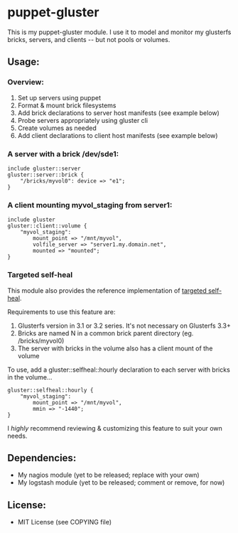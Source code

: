# puppet-gluster

This is my puppet-gluster module.  I use it to model and monitor my glusterfs 
bricks, servers, and clients -- but not pools or volumes.

## Usage:

### Overview:

1. Set up servers using puppet
1. Format & mount brick filesystems
1. Add brick declarations to server host manifests (see example below)
1. Probe servers appropriately using gluster cli
1. Create volumes as needed
1. Add client declarations to client host manifests (see example below)

### A server with a brick /dev/sde1:

    include gluster::server
    gluster::server::brick {
        "/bricks/myvol0": device => "e1";
    }

### A client mounting myvol_staging from server1:

    include gluster
    gluster::client::volume {
        "myvol_staging":
            mount_point => "/mnt/myvol",
            volfile_server => "server1.my.domain.net",
            mounted => "mounted";
    }

### Targeted self-heal

This module also provides the reference implementation of [targeted self-heal].

Requirements to use this feature are:

1. Glusterfs version in 3.1 or 3.2 series.  It's not necessary on Glusterfs 3.3+
1. Bricks are named <volume>N in a common brick parent directory (eg. /bricks/myvol0)
1. The server with bricks in the volume also has a client mount of the volume

To use, add a gluster::selfheal::hourly declaration to each server with bricks 
in the volume...

    gluster::selfheal::hourly {
        "myvol_staging":
            mount_point => "/mnt/myvol",
            mmin => "-1440";
    }

I _highly_ recommend reviewing & customizing this feature to suit your own needs.  

## Dependencies:

- My nagios module (yet to be released; replace with your own)
- My logstash module (yet to be released; comment or remove, for now)

## License:

- MIT License (see COPYING file)

[targeted self-heal]: http://community.gluster.org/a/howto-targeted-self-heal-repairing-less-than-the-whole-volume/